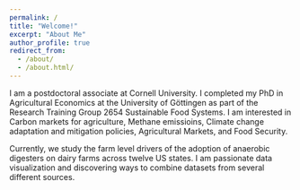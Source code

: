 ```yaml
---
permalink: /
title: "Welcome!"
excerpt: "About Me"
author_profile: true
redirect_from:
  - /about/
  - /about.html/
---
```


I am a postdoctoral associate at Cornell University. I completed my PhD in Agricultural Economics at the University of Göttingen as part of the Research Training Group 2654 Sustainable Food Systems. I am interested in Carbon markets for agriculture, Methane emissioins, Climate change adaptation and mitigation policies, Agricultural Markets, and Food Security. 

Currently, we study the farm level drivers of the adoption of anaerobic digesters on dairy farms across twelve US states. I am passionate data visualization and discovering ways to combine datasets from several different sources.  

